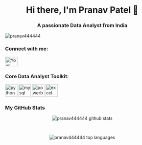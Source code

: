 <h1 align="center">Hi there, I'm Pranav Patel 👋</h1>
<h3 align="center">A passionate Data Analyst from India</h3>

<p align="left"> <img src="https://komarev.com/ghpvc/?username=pranav444444&label=Profile%20views&color=0e75b6&style=flat" alt="pranav444444" /> </p>

<p align="left">
  <h3 align="left">Connect with me:</h3>
  <a href="https://www.linkedin.com/in/pranav-patel-www22447630a/?profileId=ACoAAE68MLwBI-FOdjAbquFIz2513JF1hmkH7DE" target="blank"><img align="center" src="https://raw.githubusercontent.com/rahuldkjain/github-profile-readme-generator/master/src/images/icons/Social/linked-in-alt.svg" alt="Your LinkedIn" height="30" width="40" /></a>
  </p>

<h3 align="left">Core Data Analyst Toolkit:</h3>
<p align="left">
  <a href="https://www.python.org" target="_blank" rel="noreferrer">
    <img src="https://cdn.jsdelivr.net/gh/devicons/devicon/icons/python/python-original.svg" alt="python" width="40" height="40"/>
  </a>
  <a href="https://www.mysql.com/" target="_blank" rel="noreferrer">
    <img src="https://cdn.jsdelivr.net/gh/devicons/devicon/icons/mysql/mysql-original-wordmark.svg" alt="mysql" width="40" height="40"/>
  </a>
  <a href="https://powerbi.microsoft.com/" target="_blank" rel="noreferrer">
    <img src="https://cdn.jsdelivr.net/gh/tandpfun/skill-icons@main/icons/PowerBI-Light.svg" alt="powerbi" width="40" height="40"/>
  </a>
  <a href="https://www.microsoft.com/en-us/microsoft-365/excel" target="_blank" rel="noreferrer">
    <img src="https://cdn.jsdelivr.net/gh/tandpfun/skill-icons@main/icons/Excel-Light.svg" alt="excel" width="40" height="40"/>
  </a>
</p>
<h3 align="left">My GitHub Stats</h3>
<p align="center">
  <img align="center" src="https://github-readme-stats.vercel.app/api?username=pranav444444&show_icons=true&locale=en&theme=radical" alt="pranav444444 github stats" />
</p>
<br>
<p align="center">
  <img align="center" src="https://github-readme-stats.vercel.app/api/top-langs?username=pranav444444&show_icons=true&locale=en&layout=compact&theme=radical" alt="pranav444444 top languages" />
</p>
